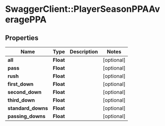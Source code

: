 # SwaggerClient::PlayerSeasonPPAAveragePPA

## Properties
Name | Type | Description | Notes
------------ | ------------- | ------------- | -------------
**all** | **Float** |  | [optional] 
**pass** | **Float** |  | [optional] 
**rush** | **Float** |  | [optional] 
**first_down** | **Float** |  | [optional] 
**second_down** | **Float** |  | [optional] 
**third_down** | **Float** |  | [optional] 
**standard_downs** | **Float** |  | [optional] 
**passing_downs** | **Float** |  | [optional] 



